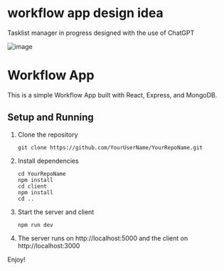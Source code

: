 # workflow app design idea
Tasklist manager in progress designed with the use of ChatGPT

![image](https://github.com/ajinkyagorad/workflow/assets/8968085/3bab0457-31e3-4c81-9503-ca23dae5a775)

# Workflow App

This is a simple Workflow App built with React, Express, and MongoDB.

## Setup and Running

1. Clone the repository
    ```
    git clone https://github.com/YourUserName/YourRepoName.git
    ```

2. Install dependencies
    ```
    cd YourRepoName
    npm install
    cd client
    npm install
    cd ..
    ```

3. Start the server and client
    ```
    npm run dev
    ```

4. The server runs on http://localhost:5000 and the client on http://localhost:3000

Enjoy!

